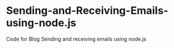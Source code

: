 # Sending-and-Receiving-Emails-using-node.js
Code for Blog Sending and receiving emails using node.js
